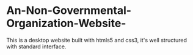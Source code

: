# An-Non-Governmental-Organization-Website-
This is a desktop website built with htmls5 and css3, it's well structured with standard interface.
